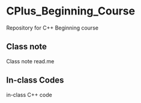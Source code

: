 # CPlus_Beginning_Course
Repository for C++ Beginning course

## Class note
  Class note read.me
  
## In-class Codes
in-class C++ code
